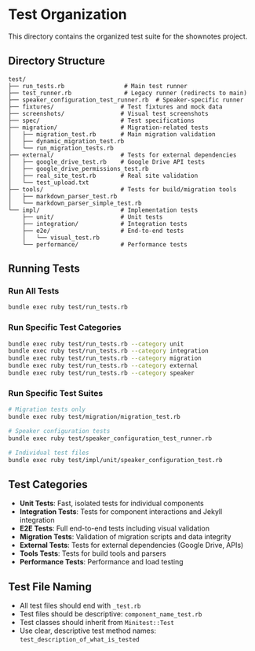 # Test Organization

This directory contains the organized test suite for the shownotes project.

## Directory Structure

```text
test/
├── run_tests.rb                 # Main test runner
├── test_runner.rb               # Legacy runner (redirects to main)
├── speaker_configuration_test_runner.rb  # Speaker-specific runner
├── fixtures/                   # Test fixtures and mock data
├── screenshots/                # Visual test screenshots
├── spec/                       # Test specifications
├── migration/                  # Migration-related tests
│   ├── migration_test.rb       # Main migration validation
│   ├── dynamic_migration_test.rb
│   └── run_migration_tests.rb
├── external/                   # Tests for external dependencies
│   ├── google_drive_test.rb    # Google Drive API tests
│   ├── google_drive_permissions_test.rb
│   ├── real_site_test.rb       # Real site validation
│   └── test_upload.txt
├── tools/                      # Tests for build/migration tools
│   ├── markdown_parser_test.rb
│   └── markdown_parser_simple_test.rb
└── impl/                       # Implementation tests
    ├── unit/                   # Unit tests
    ├── integration/            # Integration tests
    ├── e2e/                    # End-to-end tests
    │   └── visual_test.rb
    └── performance/            # Performance tests
```

## Running Tests

### Run All Tests

```bash
bundle exec ruby test/run_tests.rb
```

### Run Specific Test Categories

```bash
bundle exec ruby test/run_tests.rb --category unit
bundle exec ruby test/run_tests.rb --category integration
bundle exec ruby test/run_tests.rb --category migration
bundle exec ruby test/run_tests.rb --category external
bundle exec ruby test/run_tests.rb --category speaker
```

### Run Specific Test Suites

```bash
# Migration tests only
bundle exec ruby test/migration/migration_test.rb

# Speaker configuration tests
bundle exec ruby test/speaker_configuration_test_runner.rb

# Individual test files
bundle exec ruby test/impl/unit/speaker_configuration_test.rb
```

## Test Categories

- **Unit Tests**: Fast, isolated tests for individual components
- **Integration Tests**: Tests for component interactions and Jekyll integration
- **E2E Tests**: Full end-to-end tests including visual validation
- **Migration Tests**: Validation of migration scripts and data integrity
- **External Tests**: Tests for external dependencies (Google Drive, APIs)
- **Tools Tests**: Tests for build tools and parsers
- **Performance Tests**: Performance and load testing

## Test File Naming

- All test files should end with `_test.rb`
- Test files should be descriptive: `component_name_test.rb`
- Test classes should inherit from `Minitest::Test`
- Use clear, descriptive test method names: `test_description_of_what_is_tested`
